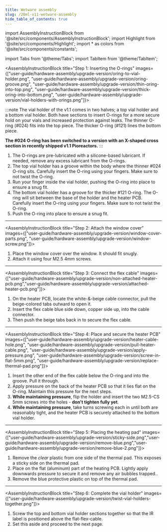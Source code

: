 ```yaml
---
title: Wetware assembly
slug: /20ml-v11-wetware-assembly
hide_table_of_contents: true
---
```


import AssemblyInstructionBlock from '@site/src/components/AssemblyInstructionBlock';
import Highlight from '@site/src/components/Highlight';
import * as colors from '@site/src/components/constants';

import Tabs from '@theme/Tabs';
import TabItem from '@theme/TabItem';

<AssemblyInstructionBlock title="Step 1: Inserting the O-rings" images={["user-guide/hardware-assembly/upgrade-version/oring-to-vial-holder.png", "user-guide/hardware-assembly/upgrade-version/oring-groove.png", "user-guide/hardware-assembly/upgrade-version/thin-oring-into-top.png", "user-guide/hardware-assembly/upgrade-version/thick-oring-into-bottom.png",
"user-guide/hardware-assembly/upgrade-version/vial-holders-with-orings.png"]}>

:::note
The vial holder of the v1.1 comes in two halves; a top vial holder and a bottom vial holder. Both have sections to insert O-rings for a more secure hold on your vials and increased protection against leaks. The <Highlight color={colors.magenta}>thinner O-ring (#024)</Highlight> fits into the top piece. The <Highlight color={colors.orange}>thicker O-ring (#121)</Highlight> lines the bottom piece.

**The <Highlight color={colors.magenta}>#024 O-ring</Highlight> has been switched to a version with an X-shaped cross section in recently shipped v1.1 Pioreactors.**
:::

1. The O-rings are pre-lubricated with a silicone-based lubricant. If needed, remove any excess lubricant from the O-rings.
2. The top vial holder has <Highlight color={colors.blue}>a groove within the body</Highlight> where the <Highlight color={colors.magenta}>thinner #024 O-ring</Highlight> sits. Carefully insert the O-ring using your fingers. Make sure to not twist the O-ring.
3. Run your finger inside the vial holder, pushing the O-ring into place to ensure a snug fit.
4. The bottom vial holder has a groove for the <Highlight color={colors.orange}>thicker #121 O-ring</Highlight>. The O-ring will sit between the base of the holder and the heater PCB. Carefully insert the O-ring using your fingers. Make sure to not twist the O-ring.
5. Push the O-ring into place to ensure a snug fit.

</AssemblyInstructionBlock>

-------

<AssemblyInstructionBlock title="Step 2: Attach the window cover" images={["user-guide/hardware-assembly/upgrade-version/window-cover-parts.png", "user-guide/hardware-assembly/upgrade-version/window-screw.png"]}>

1. Place the window cover over the window. It should fit snugly.
2. Attach it using four <Highlight color={colors.red}>M2.5 4mm screws</Highlight>.

</AssemblyInstructionBlock>

-------

<AssemblyInstructionBlock title="Step 3: Connect the flex cable" images={["user-guide/hardware-assembly/upgrade-version/non-attached-heater-pcb.png","user-guide/hardware-assembly/upgrade-version/attached-heater-pcb.png"]}>


1.	On the heater PCB, locate the white-&-beige cable connector, <Highlight color={colors.red}>pull the beige-colored tabs outward</Highlight> to open it.
2.	<Highlight color={colors.green}>Insert the flex cable</Highlight> blue side down, copper side up, into the cable connector.
3.  Then <Highlight color={colors.orange}>push the beige tabs back in</Highlight> to secure the flex cable.


</AssemblyInstructionBlock>

------

<AssemblyInstructionBlock title="Step 4: Place and secure the heater PCB" images={["user-guide/hardware-assembly/upgrade-version/heater-cable-hole.png", "user-guide/hardware-assembly/upgrade-version/pull-heater-cable.png", "user-guide/hardware-assembly/upgrade-version/apply-pressure.png", "user-guide/hardware-assembly/upgrade-version/screw-in-flat-5mm.png", "user-guide/hardware-assembly/upgrade-version/replace-thermal-pad.png"]}>



1. Insert the other end of the flex cable below the O-ring and into <Highlight color={colors.red}>the groove</Highlight>. Pull it through.
2. <Highlight color={colors.magenta}>Apply pressure</Highlight> on the back of the heater PCB so that it lies flat on the O-ring. Maintain this pressure for the next steps.
3.  **While maintaining pressure**, flip the holder and insert the two <Highlight color={colors.green}>M2.5-CS 5mm screws</Highlight> into the holes - **don't tighten fully yet**.
4. **While maintaining pressure**, take turns screwing each in until both are reasonably tight, and the heater PCB is securely attached to the bottom vial holder.

</AssemblyInstructionBlock>

-----

<AssemblyInstructionBlock title="Step 5: Placing the heating pad" images={["user-guide/hardware-assembly/upgrade-version/sticky-side.png","user-guide/hardware-assembly/upgrade-version/remove-blue.png","user-guide/hardware-assembly/upgrade-version/remove-blue-2.png"]}>

1.	Remove the _clear_ plastic from one side of the thermal pad. This exposes a sticky side on the thermal pad.
2.	Place on the flat (aluminum) part of the heating PCB. Lightly apply downwards pressure to secure it and remove any air bubbles trapped..
3.	Remove the blue protective plastic on top of the thermal pad.


</AssemblyInstructionBlock>

-----

<AssemblyInstructionBlock title="Step 6: Complete the vial holder" images={["user-guide/hardware-assembly/upgrade-version/twist-vial-holders-together.png"]}>

1. Screw the top and bottom vial holder sections together so that the IR label is positioned above the flat-flex-cable.
2. Set this aside and proceed to the next page. 

</AssemblyInstructionBlock>
